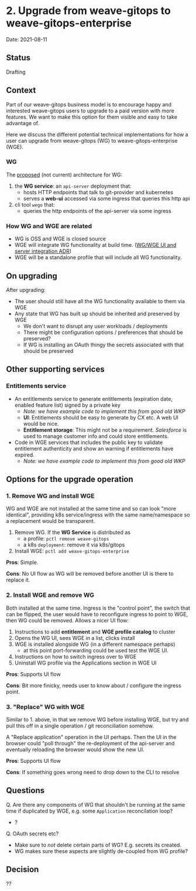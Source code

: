 # 2. Upgrade from weave-gitops to weave-gitops-enterprise

Date: 2021-08-11

## Status

Drafting

## Context

Part of our weave-gitops business model is to encourage happy and interested weave-gitops users to upgrade to a paid version with more features. We want to make this option for them visible and easy to take advantage of.

Here we discuss the different potential technical implementations for how a user can upgrade from weave-gitops (WG) to weave-gitops-enterprise (WGE).

### WG

The [proposed](https://github.com/weaveworks/weave-gitops/pull/590) (not current) architecture for WG:

1. the **WG service**: an `api-server` deployment that:
   - hosts HTTP endpoints that talk to git-provider and kubernetes
   - serves a **web-ui** accessed via some ingress that queries this http api
2. cli tool `wego` that:
   - queries the http endpoints of the api-server via some ingress

### How WG and WGE are related

- WG is OSS and WGE is closed source
- WGE will integrate WG functionality at build time. ([WG/WGE UI and server integration ADR](https://github.com/weaveworks/weave-gitops/pull/600))
- WGE will be a standalone profile that will include all WG functionality.

## On upgrading

After upgrading:

- The user should still have all the WG functionality available to them via WGE
- Any state that WG has built up should be inherited and preserved by WGE
  - We don't want to disrupt any user workloads / deployments
  - There might be configuration options / preferences that should be preserved?
  - If WG is installing an OAuth thingy the secrets associated with that should be preserved

## Other supporting services

### Entitlements service

- An entitlements service to generate entitlements (expiration date, enabled feature list) signed by a private key
  - _Note: we have example code to implement this from good old WKP_
  - **UI**: Entitlements should be easy to generate by CX etc. A web UI would be nice.
  - **Entitlement storage**: This might not be a requirement. _Salesforce_ is used to manage customer info and could store entitlements.
- Code in WGE services that includes the public key to validate entitlement authenticity and show an warning if entitlements have expired.
  - _Note: we have example code to implement this from good old WKP_

## Options for the upgrade operation

### 1. Remove WG and install WGE

WG and WGE are not installed at the same time and so can look "more identical", providing k8s service/ingress with the same name/namespace so a replacement would be transparent.

1. Remove WG. If the **WG Service** is distributed as
   - a profile: `pctl remove weave-gitops`
   - a k8s `deployment`: remove it via k8s/gitops
2. Install WGE: `pctl add weave-gitops-enterprise`

**Pros**: Simple.

**Cons**: No UI flow as WG will be removed before another UI is there to replace it.

### 2. Install WGE and remove WG

Both installed at the same time. Ingress is the "control point", the switch that can be flipped, the user would have to reconfigure ingress to point to WGE, then WG could be removed. Allows a nicer UI flow:

1. Instructions to add **entitlement** and **WGE profile catalog** to cluster
2. Opens the WG UI, sees WGE in a list, clicks install
3. WGE is installed alongside WG (in a different namespace perhaps)
   - at this point port-forwarding could be used test the WGE UI.
4. Instructions on how to switch ingress over to WGE
5. Uninstall WG profile via the Applications section in WGE UI

**Pros**: Supports UI flow

**Cons**: Bit more finicky, needs user to know about / configure the ingress point.

### 3. "Replace" WG with WGE

Similar to 1. above, in that we remove WG before installing WGE, but try and pull this off in a single operation / git reconciliation somehow.

A "Replace application" operation in the UI perhaps. Then the UI in the browser could "poll through" the re-deployment of the api-server and eventually reloading the browser would show the new UI.

**Pros**: Supports UI flow

**Cons**: If something goes wrong need to drop down to the CLI to resolve

## Questions

Q. Are there any components of WG that shouldn't be running at the same time if duplicated by WGE, e.g. some `Application` reconcilation loop?

- ?

Q. OAuth secrets etc?

- Make sure to _not_ delete certain parts of WG? E.g. secrets its created.
- WG makes sure these aspects are slightly de-coupled from WG profile?

## Decision

??
